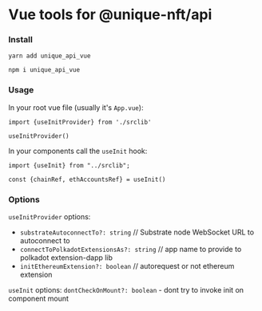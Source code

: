 # Vue tools for @unique-nft/api

### Install

```yarn add unique_api_vue```

```npm i unique_api_vue```

### Usage

In your root vue file (usually it's `App.vue`):

```vue
import {useInitProvider} from './srclib'

useInitProvider()
```

In your components call the `useInit` hook:
```vue
import {useInit} from "../srclib";

const {chainRef, ethAccountsRef} = useInit()
```

### Options

`useInitProvider` options:

- `substrateAutoconnectTo?: string` // Substrate node WebSocket URL to autoconnect to 
- `connectToPolkadotExtensionsAs?: string` // app name to provide to polkadot extension-dapp lib
- `initEthereumExtension?: boolean` // autorequest or not ethereum extension

`useInit` options:
`dontCheckOnMount?: boolean` - dont try to invoke init on component mount

